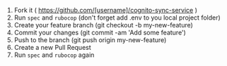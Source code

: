 
1. Fork it (  https://github.com/[username]/cognito-sync-service )
2. Run `spec` and `rubocop`  (don't forget add .env to you local project folder)
3. Create your feature branch (git checkout -b my-new-feature)
4. Commit your changes (git commit -am 'Add some feature')
5. Push to the branch (git push origin my-new-feature)
6. Create a new Pull Request
7. Run `spec` and `rubocop` again
